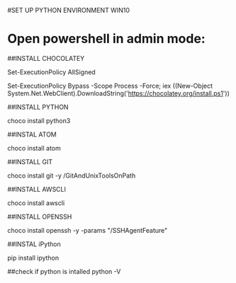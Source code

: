 #SET UP PYTHON ENVIRONMENT WIN10

# Open powershell in admin mode:

##INSTALL CHOCOLATEY


Set-ExecutionPolicy AllSigned

Set-ExecutionPolicy Bypass -Scope Process -Force; iex ((New-Object System.Net.WebClient).DownloadString('https://chocolatey.org/install.ps1'))


##INSTALL PYTHON

choco install python3

##INSTAL ATOM

choco install atom

##INSTALL GIT

choco install git -y /GitAndUnixToolsOnPath

##INSTALL AWSCLI

choco install awscli

##INSTALL OPENSSH

choco install openssh -y -params "/SSHAgentFeature"

##INSTAL iPython

pip install ipython

##check if python is intalled
python -V